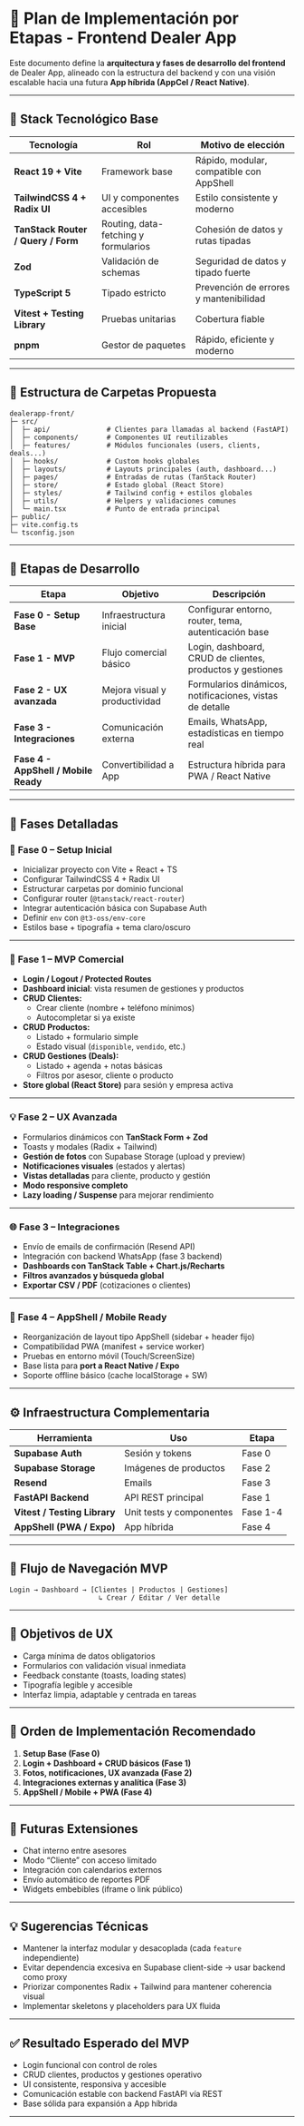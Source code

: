 # 🎨 Plan de Implementación por Etapas - Frontend Dealer App

Este documento define la **arquitectura y fases de desarrollo del frontend** de Dealer App, alineado con la estructura del backend y con una visión escalable hacia una futura **App híbrida (AppCel / React Native)**.

---

## 🧱 Stack Tecnológico Base

| Tecnología | Rol | Motivo de elección |
|-------------|-----|--------------------|
| **React 19 + Vite** | Framework base | Rápido, modular, compatible con AppShell |
| **TailwindCSS 4 + Radix UI** | UI y componentes accesibles | Estilo consistente y moderno |
| **TanStack Router / Query / Form** | Routing, data-fetching y formularios | Cohesión de datos y rutas tipadas |
| **Zod** | Validación de schemas | Seguridad de datos y tipado fuerte |
| **TypeScript 5** | Tipado estricto | Prevención de errores y mantenibilidad |
| **Vitest + Testing Library** | Pruebas unitarias | Cobertura fiable |
| **pnpm** | Gestor de paquetes | Rápido, eficiente y moderno |

---

## 🧩 Estructura de Carpetas Propuesta

```
dealerapp-front/
├─ src/
│  ├─ api/              # Clientes para llamadas al backend (FastAPI)
│  ├─ components/       # Componentes UI reutilizables
│  ├─ features/         # Módulos funcionales (users, clients, deals...)
│  ├─ hooks/            # Custom hooks globales
│  ├─ layouts/          # Layouts principales (auth, dashboard...)
│  ├─ pages/            # Entradas de rutas (TanStack Router)
│  ├─ store/            # Estado global (React Store)
│  ├─ styles/           # Tailwind config + estilos globales
│  ├─ utils/            # Helpers y validaciones comunes
│  └─ main.tsx          # Punto de entrada principal
├─ public/
├─ vite.config.ts
└─ tsconfig.json
```

---

## 🧩 Etapas de Desarrollo

| Etapa | Objetivo | Descripción |
|-------|-----------|-------------|
| **Fase 0 - Setup Base** | Infraestructura inicial | Configurar entorno, router, tema, autenticación base |
| **Fase 1 - MVP** | Flujo comercial básico | Login, dashboard, CRUD de clientes, productos y gestiones |
| **Fase 2 - UX avanzada** | Mejora visual y productividad | Formularios dinámicos, notificaciones, vistas de detalle |
| **Fase 3 - Integraciones** | Comunicación externa | Emails, WhatsApp, estadísticas en tiempo real |
| **Fase 4 - AppShell / Mobile Ready** | Convertibilidad a App | Estructura híbrida para PWA / React Native |

---

## 🧠 Fases Detalladas

### 🏁 **Fase 0 – Setup Inicial**

- Inicializar proyecto con Vite + React + TS  
- Configurar TailwindCSS 4 + Radix UI  
- Estructurar carpetas por dominio funcional  
- Configurar router (`@tanstack/react-router`)  
- Integrar autenticación básica con Supabase Auth  
- Definir `env` con `@t3-oss/env-core`  
- Estilos base + tipografía + tema claro/oscuro  

---

### 🚧 **Fase 1 – MVP Comercial**

- **Login / Logout / Protected Routes**  
- **Dashboard inicial**: vista resumen de gestiones y productos  
- **CRUD Clientes:**  
  - Crear cliente (nombre + teléfono mínimos)  
  - Autocompletar si ya existe  
- **CRUD Productos:**  
  - Listado + formulario simple  
  - Estado visual (`disponible`, `vendido`, etc.)  
- **CRUD Gestiones (Deals):**  
  - Listado + agenda + notas básicas  
  - Filtros por asesor, cliente o producto  
- **Store global (React Store)** para sesión y empresa activa  

---

### 💡 **Fase 2 – UX Avanzada**

- Formularios dinámicos con **TanStack Form + Zod**  
- Toasts y modales (Radix + Tailwind)  
- **Gestión de fotos** con Supabase Storage (upload y preview)  
- **Notificaciones visuales** (estados y alertas)  
- **Vistas detalladas** para cliente, producto y gestión  
- **Modo responsive completo**  
- **Lazy loading / Suspense** para mejorar rendimiento  

---

### 🌐 **Fase 3 – Integraciones**

- Envío de emails de confirmación (Resend API)  
- Integración con backend WhatsApp (fase 3 backend)  
- **Dashboards con TanStack Table + Chart.js/Recharts**  
- **Filtros avanzados y búsqueda global**  
- **Exportar CSV / PDF** (cotizaciones o clientes)  

---

### 📱 **Fase 4 – AppShell / Mobile Ready**

- Reorganización de layout tipo AppShell (sidebar + header fijo)  
- Compatibilidad PWA (manifest + service worker)  
- Pruebas en entorno móvil (Touch/ScreenSize)  
- Base lista para **port a React Native / Expo**  
- Soporte offline básico (cache localStorage + SW)  

---

## ⚙️ Infraestructura Complementaria

| Herramienta | Uso | Etapa |
|--------------|-----|--------|
| **Supabase Auth** | Sesión y tokens | Fase 0 |
| **Supabase Storage** | Imágenes de productos | Fase 2 |
| **Resend** | Emails | Fase 3 |
| **FastAPI Backend** | API REST principal | Fase 1 |
| **Vitest / Testing Library** | Unit tests y componentes | Fase 1-4 |
| **AppShell (PWA / Expo)** | App híbrida | Fase 4 |

---

## 🧩 Flujo de Navegación MVP

```
Login → Dashboard → [Clientes | Productos | Gestiones]
                      ↳ Crear / Editar / Ver detalle
```

---

## 🎯 Objetivos de UX

- Carga mínima de datos obligatorios  
- Formularios con validación visual inmediata  
- Feedback constante (toasts, loading states)  
- Tipografía legible y accesible  
- Interfaz limpia, adaptable y centrada en tareas  

---

## 📆 Orden de Implementación Recomendado

1. **Setup Base (Fase 0)**  
2. **Login + Dashboard + CRUD básicos (Fase 1)**  
3. **Fotos, notificaciones, UX avanzada (Fase 2)**  
4. **Integraciones externas y analítica (Fase 3)**  
5. **AppShell / Mobile + PWA (Fase 4)**  

---

## 🔄 Futuras Extensiones

- Chat interno entre asesores  
- Modo “Cliente” con acceso limitado  
- Integración con calendarios externos  
- Envío automático de reportes PDF  
- Widgets embebibles (iframe o link público)  

---

## 💡 Sugerencias Técnicas

- Mantener la interfaz modular y desacoplada (cada `feature` independiente)  
- Evitar dependencia excesiva en Supabase client-side → usar backend como proxy  
- Priorizar componentes Radix + Tailwind para mantener coherencia visual  
- Implementar skeletons y placeholders para UX fluida  

---

## ✅ Resultado Esperado del MVP

- Login funcional con control de roles  
- CRUD clientes, productos y gestiones operativo  
- UI consistente, responsiva y accesible  
- Comunicación estable con backend FastAPI vía REST  
- Base sólida para expansión a App híbrida

---
